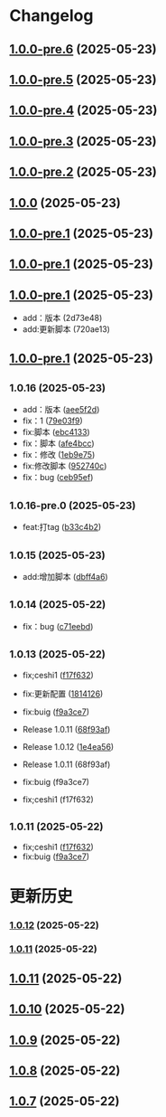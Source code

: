 # Changelog

## [1.0.0-pre.6](https://github.com/cypcypcyp123/OurYun_log_test/compare/v1.0.0-pre.5...v1.0.0-pre.6) (2025-05-23)

## [1.0.0-pre.5](https://github.com/cypcypcyp123/OurYun_log_test/compare/v1.0.0-pre.4...v1.0.0-pre.5) (2025-05-23)

## [1.0.0-pre.4](https://github.com/cypcypcyp123/OurYun_log_test/compare/v1.0.0-pre.3...v1.0.0-pre.4) (2025-05-23)

## [1.0.0-pre.3](https://github.com/cypcypcyp123/OurYun_log_test/compare/v1.0.0-pre.2...v1.0.0-pre.3) (2025-05-23)

## [1.0.0-pre.2](https://github.com/cypcypcyp123/OurYun_log_test/compare/v1.0.0-pre.1...v1.0.0-pre.2) (2025-05-23)

## [1.0.0](https://github.com/cypcypcyp123/OurYun_log_test/compare/v1.0.0-pre.1...v1.0.0) (2025-05-23)

## [1.0.0-pre.1](https://github.com/cypcypcyp123/OurYun_log_test/compare/v1.0.0-pre.0...v1.0.0-pre.1) (2025-05-23)

## [1.0.0-pre.1](https://github.com/cypcypcyp123/OurYun_log_test/compare/v1.0.0-pre.0...v1.0.0-pre.1) (2025-05-23)

## [1.0.0-pre.1](https://github.com/cypcypcyp123/OurYun_log_test/compare/v1.0.0-pre.0...v1.0.0-pre.1) (2025-05-23)

* add：版本 (2d73e48)
* add:更新脚本 (720ae13)

## [1.0.0-pre.1](https://github.com/cypcypcyp123/OurYun_log_test/compare/v1.0.16...v1.0.0-pre.1) (2025-05-23)

## <small>1.0.16 (2025-05-23)</small>

* add：版本 ([aee5f2d](https://github.com/cypcypcyp123/OurYun_log_test/commit/aee5f2d))
* fix：1 ([79e03f9](https://github.com/cypcypcyp123/OurYun_log_test/commit/79e03f9))
* fix:脚本 ([ebc4133](https://github.com/cypcypcyp123/OurYun_log_test/commit/ebc4133))
* fix：脚本 ([afe4bcc](https://github.com/cypcypcyp123/OurYun_log_test/commit/afe4bcc))
* fix：修改 ([1eb9e75](https://github.com/cypcypcyp123/OurYun_log_test/commit/1eb9e75))
* fix:修改脚本 ([952740c](https://github.com/cypcypcyp123/OurYun_log_test/commit/952740c))
* fix：bug ([ceb95ef](https://github.com/cypcypcyp123/OurYun_log_test/commit/ceb95ef))

## <small>1.0.16-pre.0 (2025-05-23)</small>

* feat:打tag ([b33c4b2](https://github.com/cypcypcyp123/OurYun_log_test/commit/b33c4b2))

## <small>1.0.15 (2025-05-23)</small>

* add:增加脚本 ([dbff4a6](https://github.com/cypcypcyp123/OurYun_log_test/commit/dbff4a6))

## <small>1.0.14 (2025-05-22)</small>

* fix：bug ([c71eebd](https://github.com/cypcypcyp123/OurYun_log_test/commit/c71eebd))

## <small>1.0.13 (2025-05-22)</small>

* fix;ceshi1 ([f17f632](https://github.com/cypcypcyp123/OurYun_log_test/commit/f17f632))
* fix:更新配置 ([1814126](https://github.com/cypcypcyp123/OurYun_log_test/commit/1814126))
* fix:buig ([f9a3ce7](https://github.com/cypcypcyp123/OurYun_log_test/commit/f9a3ce7))
* Release 1.0.11 ([68f93af](https://github.com/cypcypcyp123/OurYun_log_test/commit/68f93af))
* Release 1.0.12 ([1e4ea56](https://github.com/cypcypcyp123/OurYun_log_test/commit/1e4ea56))

* Release 1.0.11 (68f93af)
* fix:buig (f9a3ce7)
* fix;ceshi1 (f17f632)

## <small>1.0.11 (2025-05-22)</small>

* fix;ceshi1 ([f17f632](https://github.com/cypcypcyp123/OurYun_log_test/commit/f17f632))
* fix:buig ([f9a3ce7](https://github.com/cypcypcyp123/OurYun_log_test/commit/f9a3ce7))

# 更新历史 


### [1.0.12](https://github.com/cypcypcyp123/OurYun_log_test/compare/v1.0.11...v1.0.12) (2025-05-22)

### [1.0.11](https://github.com/cypcypcyp123/OurYun_log_test/compare/v1.0.10...v1.0.11) (2025-05-22)

## [1.0.11](https://github.com/cypcypcyp123/OurYun_log_test/compare/v1.0.10...v1.0.11) (2025-05-22)

## [1.0.10](https://github.com/cypcypcyp123/OurYun_log_test/compare/v1.0.9...v1.0.10) (2025-05-22)

## [1.0.9](https://github.com/cypcypcyp123/OurYun_log_test/compare/v1.0.8...v1.0.9) (2025-05-22)

## [1.0.8](https://github.com/cypcypcyp123/OurYun_log_test/compare/v1.0.7...v1.0.8) (2025-05-22)

## [1.0.7](https://github.com/cypcypcyp123/OurYun_log_test/compare/v1.0.6...v1.0.7) (2025-05-22)
